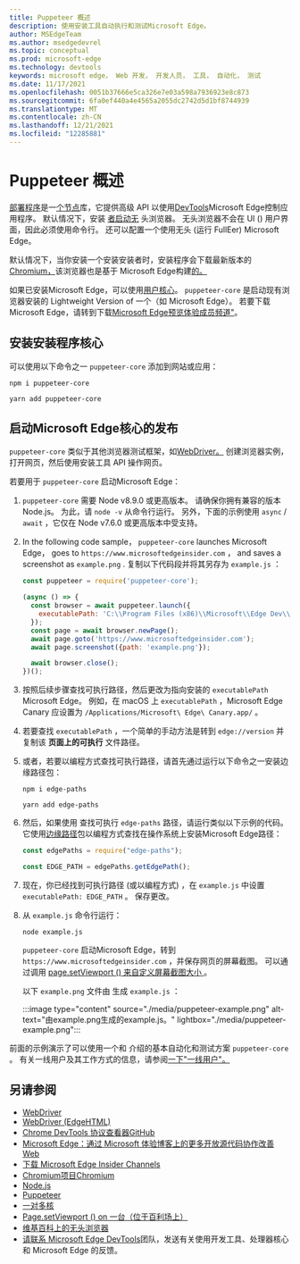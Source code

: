 ```yaml
---
title: Puppeteer 概述
description: 使用安装工具自动执行和测试Microsoft Edge。
author: MSEdgeTeam
ms.author: msedgedevrel
ms.topic: conceptual
ms.prod: microsoft-edge
ms.technology: devtools
keywords: microsoft edge， Web 开发， 开发人员， 工具， 自动化， 测试
ms.date: 11/17/2021
ms.openlocfilehash: 0051b37666e5ca326e7e03a598a7936923e8c873
ms.sourcegitcommit: 6fa0ef440a4e4565a2055dc2742d5d1bf8744939
ms.translationtype: MT
ms.contentlocale: zh-CN
ms.lasthandoff: 12/21/2021
ms.locfileid: "12285881"
---
```

# <a name="puppeteer-overview"></a>Puppeteer 概述

[部署程序](https://pptr.dev)是一[个节点](https://nodejs.org)库，它提供高级 API 以使用[DevTools](https://chromedevtools.github.io/devtools-protocol)Microsoft Edge控制应用程序。  默认情况下，安装 [者启动无](https://en.wikipedia.org/wiki/Headless_browser) 头浏览器。  无头浏览器不会在 UI () 用户界面，因此必须使用命令行。  还可以配置一个使用无头 (运行 FullEer) Microsoft Edge。

默认情况下，当你安装一个安装安装者时，安装程序会下载最新版本的[Chromium，](https://www.chromium.org/Home)该浏览器也是基于 Microsoft Edge构建[的。](https://blogs.windows.com/windowsexperience/2018/12/06/microsoft-edge-making-the-web-better-through-more-open-source-collaboration)

如果已安装Microsoft Edge，可以使用[用户核心](https://pptr.dev/#?product=Puppeteer&version=v2.0.0&show=api-puppeteer-vs-puppeteer-core)。  `puppeteer-core` 是启动现有浏览器安装的 Lightweight Version of 一个（如 Microsoft Edge）。  若要下载Microsoft Edge，请转到下载[Microsoft Edge预览体验成员频道"](https://www.microsoftedgeinsider.com/download)。


<!-- ====================================================================== -->
## <a name="installing-puppeteer-core"></a>安装安装程序核心

可以使用以下命令之一 `puppeteer-core` 添加到网站或应用：

```shell
npm i puppeteer-core
```

```shell
yarn add puppeteer-core
```


<!-- ====================================================================== -->
## <a name="launch-microsoft-edge-with-puppeteer-core"></a>启动Microsoft Edge核心的发布

`puppeteer-core` 类似于其他浏览器测试框架，如[WebDriver。](../webdriver-chromium/index.md)  创建浏览器实例，打开网页，然后使用安装工具 API 操作网页。

若要用于 `puppeteer-core` 启动Microsoft Edge：

1.  `puppeteer-core` 需要 Node v8.9.0 或更高版本。  请确保你拥有兼容的版本Node.js。  为此，请 `node -v` 从命令行运行。  另外，下面的示例使用 `async` / `await` ，它仅在 Node v7.6.0 或更高版本中受支持。

1.  In the following code sample， `puppeteer-core` launches Microsoft Edge， goes to `https://www.microsoftedgeinsider.com` ， and saves a screenshot as `example.png` .  复制以下代码段并将其另存为 `example.js` ：

    ```javascript
    const puppeteer = require('puppeteer-core');
    
    (async () => {
      const browser = await puppeteer.launch({
        executablePath: 'C:\\Program Files (x86)\\Microsoft\\Edge Dev\\Application\\msedge.exe'
      });
      const page = await browser.newPage();
      await page.goto('https://www.microsoftedgeinsider.com');
      await page.screenshot({path: 'example.png'});
    
      await browser.close();
    })();
    ```
    
1.  按照后续步骤查找可执行路径，然后更改为指向安装的 `executablePath` Microsoft Edge。  例如，在 macOS 上 `executablePath` ，Microsoft Edge Canary 应设置为 `/Applications/Microsoft\ Edge\ Canary.app/` 。

1.  若要查找 `executablePath` ，一个简单的手动方法是转到 `edge://version` 并复制该 **页面上的可执行** 文件路径。

1.  或者，若要以编程方式查找可执行路径，请首先通过[](https://www.npmjs.com/package/edge-paths)运行以下命令之一安装边缘路径包：

    ```shell
    npm i edge-paths
    ```
    
    ```shell
    yarn add edge-paths
    ```
    
1.  然后，如果使用 查找可执行 `edge-paths` 路径，请运行类似以下示例的代码。 它使用[边缘路径](https://www.npmjs.com/package/edge-paths)包以编程方式查找在操作系统上安装Microsoft Edge路径：

    ```javascript
    const edgePaths = require("edge-paths");
    
    const EDGE_PATH = edgePaths.getEdgePath();
    ```
    
1.  现在，你已经找到可执行路径 (或以编程方式) ，在 `example.js` 中设置 `executablePath: EDGE_PATH` 。  保存更改。

1.  从 `example.js` 命令行运行：

    ```shell
    node example.js
    ```

    `puppeteer-core` 启动Microsoft Edge，转到 `https://www.microsoftedgeinsider.com` ，并保存网页的屏幕截图。  可以通过调用 [page.setViewport () 来自定义屏幕截图大小 ](https://pptr.dev/#?product=Puppeteer&version=v2.0.0&show=api-pagesetviewportviewport)。

     以下 `example.png` 文件由 生成 `example.js` ：

     :::image type="content" source="./media/puppeteer-example.png" alt-text="由example.png生成的example.js。" lightbox="./media/puppeteer-example.png":::

前面的示例演示了可以使用一个和 介绍的基本自动化和测试方案 `puppeteer-core` 。  有关一线用户及其工作方式的信息，请参阅[一下"一线用户"。](https://pptr.dev)


<!-- ====================================================================== -->
## <a name="see-also"></a>另请参阅

*  [WebDriver](../webdriver-chromium/index.md)
*  [WebDriver (EdgeHTML)](/archive/microsoft-edge/legacy/developer/webdriver/index)
*  [Chrome DevTools 协议查看器GitHub](https://chromedevtools.github.io/devtools-protocol)
*  [Microsoft Edge：通过 Microsoft 体验博客上的更多开放源代码协作改善 Web](https://blogs.windows.com/windowsexperience/2018/12/06/microsoft-edge-making-the-web-better-through-more-open-source-collaboration)
*  [下载 Microsoft Edge Insider Channels](https://www.microsoftedgeinsider.com/download)
*  [Chromium项目Chromium](https://www.chromium.org/Home)
*  [Node.js](https://nodejs.org)
*  [Puppeteer](https://pptr.dev)
*  [一对多核](https://pptr.dev/#?product=Puppeteer&version=v2.0.0&show=api-puppeteer-vs-puppeteer-core)
*  [Page.setViewport () on 一台（位于百利场上）](https://pptr.dev/#?product=Puppeteer&version=v2.0.0&show=api-pagesetviewportviewport)
*  [维基百科上的无头浏览器](https://en.wikipedia.org/wiki/Headless_browser)
*  [请联系 Microsoft Edge DevTools](../devtools-guide-chromium/contact.md)团队，发送有关使用开发工具、处理器核心和 Microsoft Edge 的反馈。